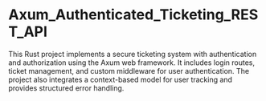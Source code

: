 # Axum_Authenticated_Ticketing_REST_API
This Rust project implements a secure ticketing system with authentication and authorization using the Axum web framework. It includes login routes, ticket management, and custom middleware for user authentication. The project also integrates a context-based model for user tracking and provides structured error handling.
